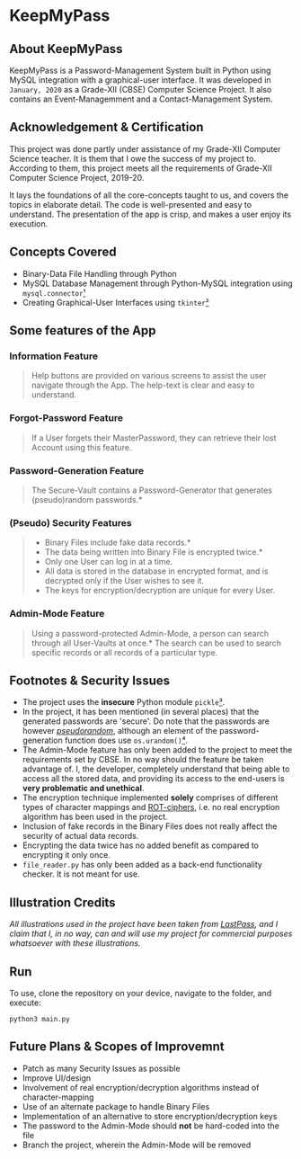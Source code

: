 # KeepMyPass

## About KeepMyPass

KeepMyPass is a Password-Management System built in Python using MySQL integration with a graphical-user interface. It was developed in `January, 2020` as a Grade-XII (CBSE) Computer Science Project. It also contains an Event-Managemment and a Contact-Management System.

## Acknowledgement & Certification

This project was done partly under assistance of my Grade-XII Computer Science teacher. It is them that I owe the success of my project to. According to them, this project meets all the requirements of Grade-XII Computer Science Project, 2019-20.

It lays the foundations of all the core-concepts taught to us, and covers the topics in elaborate detail. The code is well-presented and easy to understand. The presentation of the app is crisp, and makes a user enjoy its execution.

## Concepts Covered

- Binary-Data File Handling through Python
- MySQL Database Management through Python-MySQL integration using `mysql.connector`[¹](https://pypi.org/project/mysql-connector-python/)
- Creating Graphical-User Interfaces using `tkinter`[²](https://docs.python.org/3/library/tkinter.html)

## Some features of the App

### Information Feature

> Help buttons are provided on various screens to assist the user navigate through the App. The help-text is clear and easy to understand.

### Forgot-Password Feature

> If a User forgets their MasterPassword, they can retrieve their lost Account using this feature.

### Password-Generation Feature

> The Secure-Vault contains a Password-Generator that generates (pseudo)random passwords.*

### (Pseudo) Security Features

> - Binary Files include fake data records.*
> - The data being written into Binary File is encrypted twice.*
> - Only one User can log in at a time.
> - All data is stored in the database in encrypted format, and is decrypted only if the User wishes to see it.
> - The keys for encryption/decryption are unique for every User.

### Admin-Mode Feature

> Using a password-protected Admin-Mode, a person can search through all User-Vaults at once.* The search can be used to search specific records or all records of a particular type.

## Footnotes & Security Issues

- The project uses the <b>insecure</b> Python module `pickle`[³](https://docs.python.org/3/library/pickle.html). 
- In the project, it has been mentioned (in several places) that the generated passwords are 'secure'. Do note that the passwords are however *[pseudorandom](https://en.wikipedia.org/wiki/Pseudorandomness#:~:text=A%20pseudorandom%20sequence%20of%20numbers,completely%20deterministic%20and%20repeatable%20process.)*, although an element of the password-generation function does use `os.urandom()`[⁴](https://docs.python.org/3/library/os.html#os.urandom).
- The Admin-Mode feature has only been added to the project to meet the requirements set by CBSE. In no way should the feature be taken advantage of. I, the developer, completely understand that being able to access all the stored data, and providing its access to the end-users is <b>very problematic and unethical</b>.
- The encryption technique implemented <b>solely</b> comprises of different types of character mappings and [ROT-ciphers](https://en.wikipedia.org/wiki/ROT13), i.e. no real encryption algorithm has been used in the project. 
- Inclusion of fake records in the Binary Files does not really affect the security of actual data records.
- Encrypting the data twice has no added benefit as compared to encrypting it only once.
- `file_reader.py` has only been added as a back-end functionality checker. It is not meant for use.

## Illustration Credits 

*All illustrations used in the project have been taken from [LastPass](https://www.lastpass.com/), and I claim that I, in no way, can and will use my project for commercial purposes whatsoever with these illustrations.*

## Run

To use, clone the repository on your device, navigate to the folder, and execute:

```
python3 main.py
```

## Future Plans & Scopes of Improvemnt

- Patch as many Security Issues as possible
- Improve UI/design
- Involvement of real encryption/decryption algorithms instead of character-mapping
- Use of an alternate package to handle Binary Files
- Implementation of an alternative to store encryption/decryption keys
- The password to the Admin-Mode should <b>not</b> be hard-coded into the file
- Branch the project, wherein the Admin-Mode will be removed
